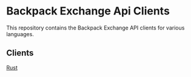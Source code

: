 # Backpack Exchange Api Clients

This repository contains the Backpack Exchange API clients for various languages.

## Clients

[Rust](./rust)
